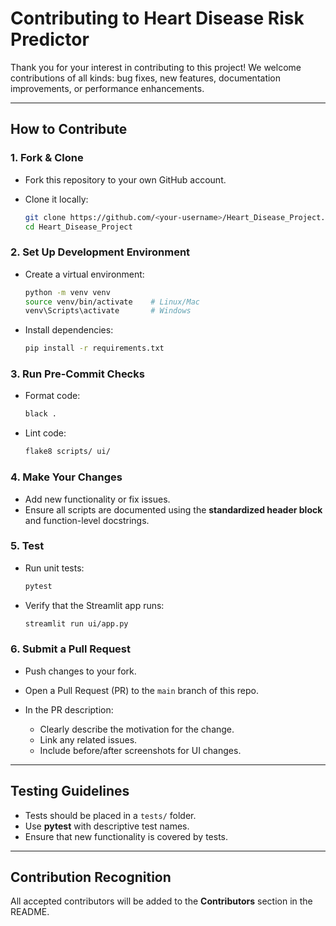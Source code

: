 # Contributing to Heart Disease Risk Predictor

Thank you for your interest in contributing to this project!
We welcome contributions of all kinds: bug fixes, new features, documentation improvements, or performance enhancements.

---

## How to Contribute

### 1. Fork & Clone

* Fork this repository to your own GitHub account.
* Clone it locally:

  ```bash
  git clone https://github.com/<your-username>/Heart_Disease_Project.git
  cd Heart_Disease_Project
  ```

### 2. Set Up Development Environment

* Create a virtual environment:

  ```bash
  python -m venv venv
  source venv/bin/activate    # Linux/Mac
  venv\Scripts\activate       # Windows
  ```
* Install dependencies:

  ```bash
  pip install -r requirements.txt
  ```

### 3. Run Pre-Commit Checks

* Format code:

  ```bash
  black .
  ```
* Lint code:

  ```bash
  flake8 scripts/ ui/
  ```

### 4. Make Your Changes

* Add new functionality or fix issues.
* Ensure all scripts are documented using the **standardized header block** and function-level docstrings.

### 5. Test

* Run unit tests:

  ```bash
  pytest
  ```
* Verify that the Streamlit app runs:

  ```bash
  streamlit run ui/app.py
  ```

### 6. Submit a Pull Request

* Push changes to your fork.
* Open a Pull Request (PR) to the `main` branch of this repo.
* In the PR description:

  * Clearly describe the motivation for the change.
  * Link any related issues.
  * Include before/after screenshots for UI changes.

---

## Testing Guidelines

* Tests should be placed in a `tests/` folder.
* Use **pytest** with descriptive test names.
* Ensure that new functionality is covered by tests.

---

## Contribution Recognition

All accepted contributors will be added to the **Contributors** section in the README.
